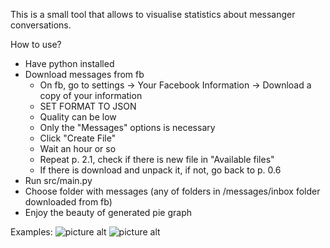 This is a small tool that allows to visualise statistics about messanger conversations.

How to use?
- Have python installed
- Download messages from fb
   - On fb, go to settings -> Your Facebook Information -> Download a copy of your information
   - SET FORMAT TO JSON
   - Quality can be low
   - Only the  "Messages" options is necessary
   - Click "Create File"
   - Wait an hour or so
   - Repeat p. 2.1, check if there is new file in "Available files"
   - If there is download and unpack it, if not, go back to p. 0.6
- Run src/main.py
- Choose folder with messages (any of folders in /messages/inbox folder downloaded from fb)
- Enjoy the beauty of generated pie graph

Examples:
![picture alt](https://i.imgur.com/8JgQCFH.png "Title is optional")
![picture alt](https://i.imgur.com/Su4VXrf.png "Title is optional")
